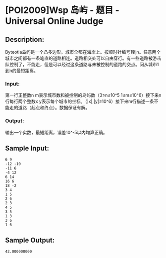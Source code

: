 # [POI2009]Wsp 岛屿 - 题目 - Universal Online Judge

## Description: 

Byteotia岛屿是一个凸多边形。城市全都在海岸上。按顺时针编号1到n。任意两个城市之间都有一条笔直的道路相连。道路相交处可以自由穿行。有一些道路被游击队控制了，不能走，但是可以经过这条道路与未被控制的道路的交点。问从城市1到n的最短距离。

### Input: 

第一行正整数n m表示城市数和被控制的岛屿数（3≤n≤10^5 1≤m≤10^6）接下来n行每行两个整数x y表示每个城市的坐标。（|x|,|y|≤10^6）接下来m行描述一条不能走的道路（起点和终点）。数据保证有解。

### Output: 

输出一个实数，最短距离，误差10^-5以内均算正确。


## Sample Input: 
```
6 9
-12 -10
-11 6
-4 12
6 14
16 6
18 -2
3 4
1 5
2 6
2 3
4 5
3 5
1 3
3 6
1 6
```

## Sample Output: 
```
42.000000000
```

